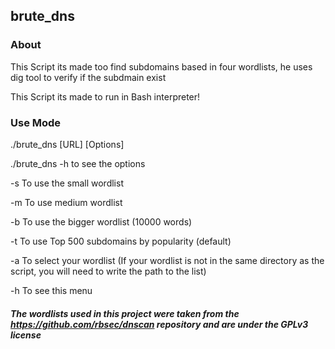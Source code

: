 ## brute_dns

### About

This Script its made too find subdomains based in four wordlists, he uses dig tool to verify if the subdmain exist

This Script its made to run in Bash interpreter!

### Use Mode

./brute_dns [URL] [Options]

./brute_dns -h to see the options

-s  To use the small wordlist

-m  To use medium wordlist

-b  To use the bigger wordlist (10000 words)

-t  To use Top 500 subdomains by popularity (default)
 
-a  To select your wordlist (If your wordlist is not in the same directory as the script, you will need to write the path to the list)
 
-h  To see this menu




##### The wordlists used in this project were taken from the https://github.com/rbsec/dnscan repository and are under the GPLv3 license
